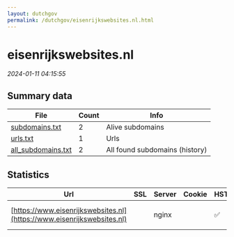 ```yaml
---
layout: dutchgov
permalink: /dutchgov/eisenrijkswebsites.nl.html
---
```



# eisenrijkswebsites.nl
*2024-01-11 04:15:55*
## Summary data


| File       | Count | Info |
|------------|-------|------|
|[subdomains.txt](/data/eisenrijkswebsites.nl/subdomains.txt)|2|Alive subdomains|
|[urls.txt](/data/eisenrijkswebsites.nl/urls.txt)|1|Urls|
|[all_subdomains.txt](/data/eisenrijkswebsites.nl/all_subdomains.txt)|2|All found subdomains (history)|


## Statistics


| Url | SSL | Server | Cookie | HSTS | CSP | XFO | XXP | RP | Tech |Title |
|------------|-------|------|------|------|------|------|------|------|------|------|
|[https://www.eisenrijkswebsites.nl](https://www.eisenrijkswebsites.nl)| |nginx| |:white_check_mark: |:warning: | :white_check_mark: | :white_check_mark: | :white_check_mark: |HSTS Nginx|301 Moved Perman...|